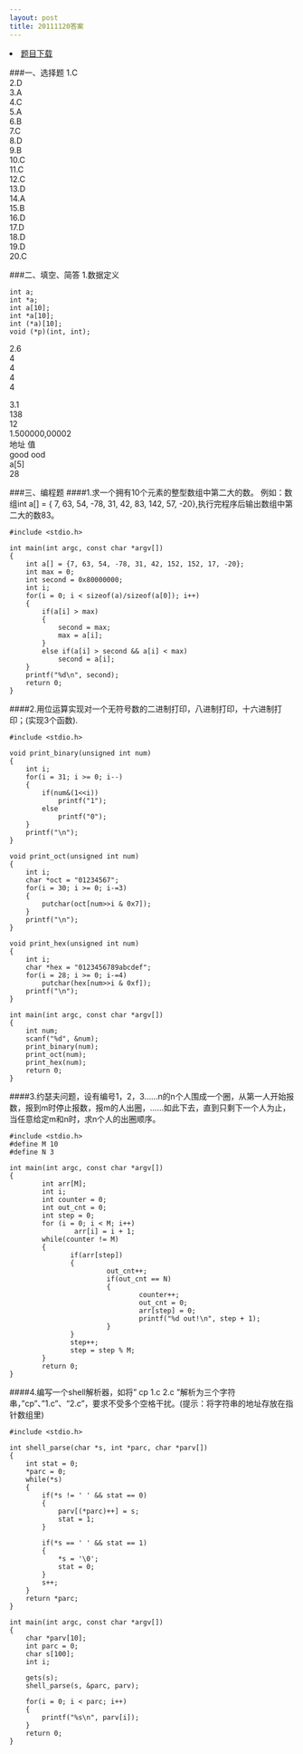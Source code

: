 ```yaml
---
layout: post
title: 20111120答案
---
```


<li> <a href="./test.doc">题目下载</a> </li>

###一、选择题
1.C  <br>
2.D <br>
3.A <br>
4.C <br>
5.A <br>
6.B <br>
7.C <br>
8.D <br>
9.B <br>
10.C <br>
11.C <br>
12.C <br>
13.D <br>
14.A <br>
15.B <br>
16.D <br>
17.D <br>
18.D <br>
19.D <br>
20.C <br>

###二、填空、简答
1.数据定义

	int a;
	int *a;
	int a[10];
	int *a[10];
	int (*a)[10];
	void (*p)(int, int);

2.6 <br>
  4 <br>
  4 <br>
  4 <br>
  4 <br>

3.1 <br>
  138 <br>
  12 <br>
  1\.500000,00002 <br>
  地址  值 <br>
  good  ood <br>
  a\[5\] <br>
  28 <br>

###三、编程题
####1.求一个拥有10个元素的整型数组中第二大的数。 例如：数组int a[] = { 7, 63, 54, -78, 31, 42, 83, 142, 57, -20},执行完程序后输出数组中第二大的数83。

	#include <stdio.h>
	
	int main(int argc, const char *argv[])
	{
		int a[] = {7, 63, 54, -78, 31, 42, 152, 152, 17, -20};
		int max = 0;
		int second = 0x80000000;
		int i;
		for(i = 0; i < sizeof(a)/sizeof(a[0]); i++)
		{
			if(a[i] > max)
			{
				second = max;
				max = a[i];
			}
			else if(a[i] > second && a[i] < max)
				second = a[i];
		}
		printf("%d\n", second);
		return 0;
	}
	

####2.用位运算实现对一个无符号数的二进制打印，八进制打印，十六进制打印；(实现3个函数).

	#include <stdio.h>
	
	void print_binary(unsigned int num)
	{
		int i;
		for(i = 31; i >= 0; i--)
		{
			if(num&(1<<i))
				printf("1");
			else
				printf("0");
		}
		printf("\n");
	}
	
	void print_oct(unsigned int num)
	{
		int i;
		char *oct = "01234567";
		for(i = 30; i >= 0; i-=3)
		{
			putchar(oct[num>>i & 0x7]);
		}
		printf("\n");
	}
	
	void print_hex(unsigned int num)
	{
		int i;
		char *hex = "0123456789abcdef";
		for(i = 28; i >= 0; i-=4)
			putchar(hex[num>>i & 0xf]);
		printf("\n");
	}
	
	int main(int argc, const char *argv[])
	{
		int num;
		scanf("%d", &num);
		print_binary(num);
		print_oct(num);
		print_hex(num);
		return 0;
	}
	

####3.约瑟夫问题，设有编号1，2，3……n的n个人围成一个圈，从第一人开始报数，报到m时停止报数，报m的人出圈，……如此下去，直到只剩下一个人为止，当任意给定m和n时，求n个人的出圈顺序。

	#include <stdio.h>
	#define M 10
	#define N 3
	
	int main(int argc, const char *argv[])
	{
	        int arr[M];
	        int i;
	        int counter = 0;
	        int out_cnt = 0;
	        int step = 0;
	        for (i = 0; i < M; i++) 
	                arr[i] = i + 1;
	        while(counter != M)
	        {
	               if(arr[step]) 
	               {
	                        out_cnt++;
	                        if(out_cnt == N)
	                        {
	                                counter++;
	                                out_cnt = 0;
	                                arr[step] = 0;
	                                printf("%d out!\n", step + 1);
	                        }
	               }
	               step++;
	               step = step % M;
	        }
	        return 0;
	}
	

####4.编写一个shell解析器，如将”  cp      1.c       2.c ”解析为三个字符串，”cp”、”1.c”、“2.c”，要求不受多个空格干扰。(提示：将字符串的地址存放在指针数组里)

	#include <stdio.h>
	
	int shell_parse(char *s, int *parc, char *parv[])
	{
		int stat = 0;
		*parc = 0;
		while(*s)
		{
			if(*s != ' ' && stat == 0)
			{
				parv[(*parc)++] = s;
				stat = 1;
			}
			
			if(*s == ' ' && stat == 1)
			{
				*s = '\0';
				stat = 0;
			}
			s++;
		}
		return *parc;
	}
	
	int main(int argc, const char *argv[])
	{
		char *parv[10];
		int parc = 0;
		char s[100];
		int i;
	
		gets(s);
		shell_parse(s, &parc, parv);
	
		for(i = 0; i < parc; i++)
		{
			printf("%s\n", parv[i]);
		}
		return 0;
	}
	


